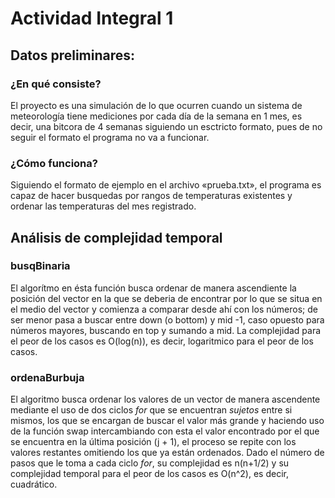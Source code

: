 # Actividad Integral 1
## Datos preliminares:
### ¿En qué consiste?

El proyecto es una simulación de lo que ocurren cuando un sistema de meteorología tiene mediciones por cada día de la semana en 1 mes,
es decir, una bitcora de 4 semanas siguiendo un esctricto formato, pues de no seguir el formato el programa no va a funcionar.

### ¿Cómo funciona?

Siguiendo el formato de ejemplo en el archivo «prueba.txt», el programa es capaz de hacer busquedas por rangos de temperaturas existentes y ordenar las temperaturas del mes registrado.

## Análisis de complejidad temporal

### busqBinaria
El algorítmo en ésta función busca ordenar de manera ascendiente la posición del vector en la que se deberia
de encontrar por lo que se situa en el medio del vector y comienza a comparar desde ahí con los números; de ser menor
pasa a buscar entre down (o bottom) y mid -1, caso opuesto para números mayores, buscando en top y sumando a mid.
La complejidad para el peor de los casos es O(log(n)), es decir, logaritmico para el peor de los casos.

### ordenaBurbuja
El algoritmo busca ordenar los valores de un vector de manera ascendente mediante el uso de dos ciclos _for_ que se encuentran _sujetos_
entre si mismos, los que se encargan de buscar el valor más grande y haciendo uso de la función swap intercambiando con esta el valor encontrado
por el que se encuentra en la última posición (j + 1), el proceso se repite con los valores restantes omitiendo los que ya están ordenados.
Dado el número de pasos que le toma a cada ciclo _for_, su complejidad es n(n+1/2) y su complejidad temporal para el peor de los casos es O(n^2), es decir, cuadrático.


